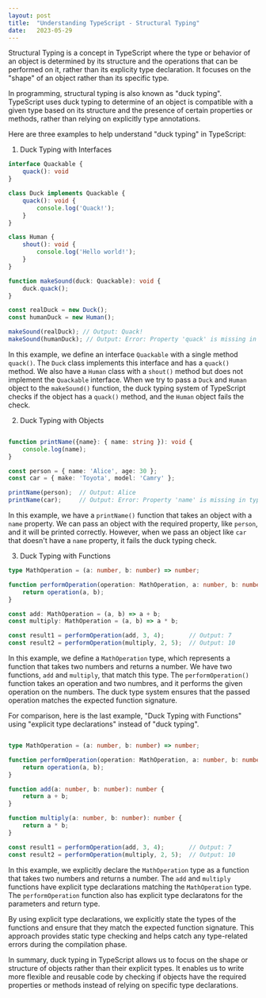 ```yaml
---
layout: post
title:  "Understanding TypeScript - Structural Typing"
date:   2023-05-29
---
```


<p class="intro">Structural Typing is a concept in TypeScript where the type or behavior of an object is determined by its structure and the operations that can be performed on it, rather than its explicity type declaration. It focuses on the "shape" of an object rather than its specific type.</p>

In programming, structural typing is also known as "duck typing". TypeScript uses duck typing to determine of an object is compatible with a given type based on its structure and the presence of certain properties or methods, rather than relying on explicitly type annotations. 

Here are three examples to help understand "duck typing" in TypeScript: 

1. Duck Typing with Interfaces

```typescript
interface Quackable {
    quack(): void
}

class Duck implements Quackable {
    quack(): void {
        console.log('Quack!');
    }
}

class Human {
    shout(): void {
        console.log('Hello world!');
    }
}

function makeSound(duck: Quackable): void {
    duck.quack();
}

const realDuck = new Duck();
const humanDuck = new Human();

makeSound(realDuck); // Output: Quack!
makeSound(humanDuck); // Output: Error: Property 'quack' is missing in type 'Human'
```

In this example, we define an interface `Quackable` with a single method `quack()`. The `Duck` class implements this interface and has a `quack()` method. We also have a `Human` class with a `shout()` method but does not implement the `Quackable` interface. When we try to pass a `Duck` and `Human` object to the `makeSound()` function, the duck typing system of TypeScript checks if the object has a `quack()` method, and the `Human` object fails the check.

2. Duck Typing with Objects

```typescript

function printName({name}: { name: string }): void {
    console.log(name);
}

const person = { name: 'Alice', age: 30 };
const car = { make: 'Toyota', model: 'Camry' };

printName(person);  // Output: Alice
printName(car);     // Output: Error: Property 'name' is missing in type '{ make: string; model: string; }'
```

In this example, we have a `printName()` function that takes an object with a `name` property. We can pass an object with the required property, like `person`, and it will be printed correctly. However, when we pass an object like `car` that doesn't have a `name` property, it fails the duck typing check.

3. Duck Typing with Functions

```typescript
type MathOperation = (a: number, b: number) => number;

function performOperation(operation: MathOperation, a: number, b: number): number {
    return operation(a, b);
}

const add: MathOperation = (a, b) => a + b;
const multiply: MathOperation = (a, b) => a * b;

const result1 = performOperation(add, 3, 4);       // Output: 7
const result2 = performOperation(multiply, 2, 5);  // Output: 10
```

In this example, we define a `MathOperation` type, which represents a function that takes two numbers and returns a number. We have two functions, `add` and `multiply`, that match this type. The `performOperation()` function takes an operation and two numbres, and it performs the given operation on the numbers. The duck type system ensures that the passed operation matches the expected function signature. 

For comparison, here is the last example, "Duck Typing with Functions" using "explicit type declarations" instead of "duck typing". 

```typescript

type MathOperation = (a: number, b: number) => number;

function performOperation(operation: MathOperation, a: number, b: number): number {
    return operation(a, b);
}

function add(a: number, b: number): number {
    return a + b;
}

function multiply(a: number, b: number): number {
    return a * b;
}

const result1 = performOperation(add, 3, 4);       // Output: 7
const result2 = performOperation(multiply, 2, 5);  // Output: 10
```
In this example, we explicitly declare the `MathOperation` type as a function that takes two numbers and returns a number. The `add` and `multiply` functions have explicit type declarations matching the `MathOperation` type. The `performOperation` function also has explicit type declaratons for the parameters and return type.

By using explicit type declarations, we explicitly state the types of the functions and ensure that they match the expected function signature. This approach provides static type checking and helps catch any type-related errors during the compilation phase.

In summary, duck typing in TypeScript allows us to focus on the shape or structure of objects rather than their explicit types. It enables us to write more flexible and reusable code by checking if objects have the required properties or methods instead of relying on specific type declarations. 